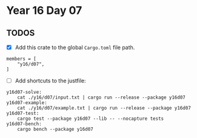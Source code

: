 # Year 16 Day 07

## TODOS

- [x] Add this crate to the global `Cargo.toml` file path.

```
members = [
    "y16/d07",
]
```

- [ ] Add shortcuts to the justfile:

```
y16d07-solve:
    cat ./y16/d07/input.txt | cargo run --release --package y16d07
y16d07-example:
    cat ./y16/d07/example.txt | cargo run --release --package y16d07
y16d07-test:
    cargo test --package y16d07 --lib -- --nocapture tests
y16d07-bench:
    cargo bench --package y16d07
```
